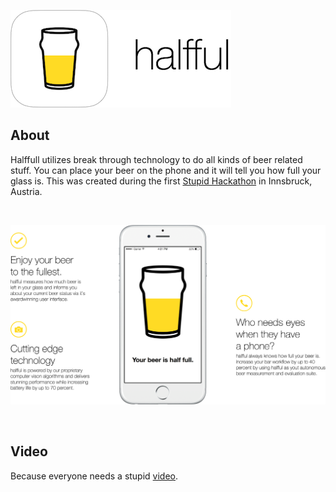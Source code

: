 ![halfful icon](https://raw.githubusercontent.com/danieldenkt/halffull/b81bce47f8446df2bb892dcbe32a25a66c5568e1/Resources/halfful-icon.png)

## About 
Halffull utilizes break through technology to do all kinds of beer related stuff.
You can place your beer on the phone and it will tell you how full your glass is. 
This was created during the first [Stupid Hackathon](http://www.stupidhackathon.at) in Innsbruck, Austria. 

<br>

![halfful overview](https://raw.githubusercontent.com/danieldenkt/halffull/de404f3120b36186b037af3a8241b7a3cfc6b65b/Resources/halfful-overview.png)

<br>

## Video
Because everyone needs a stupid [video](https://www.youtube.com/watch?v=DbSoIF4GWy0).
